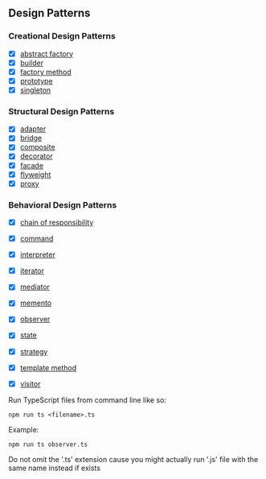 ## Design Patterns

### Creational Design Patterns
- [x] [abstract factory](abstract-factory.md)
- [x] [builder](builder.md)
- [x] [factory method](factory-method.md)
- [x] [prototype](prototype.md)
- [x] [singleton](singleton.md)

### Structural Design Patterns
- [x] [adapter](adapter.md)
- [x] [bridge](bridge.md)
- [x] [composite](composite.md)
- [x] [decorator](decorator.md)
- [x] [facade](facade.md)
- [x] [flyweight](flyweight.md)
- [x] [proxy](proxy.md)

### Behavioral Design Patterns
- [x] [chain of responsibility](chain-of-responsibility.md)
- [x] [command](command.md)
- [x] [interpreter](interpreter.md)
- [x] [iterator](iterator.md)
- [x] [mediator](mediator.md)
- [x] [memento](memento.md)
- [x] [observer](observer.md)
- [x] [state](state.md)
- [x] [strategy](strategy.md)
- [x] [template method](template-method.md)
- [x] [visitor](visitor.md)


Run TypeScript files from command line like so:
```
npm run ts <filename>.ts
```

Example:
```
npm run ts observer.ts
```

Do not omit the '.ts' extension cause you might actually run '.js' file with the same name instead if exists

